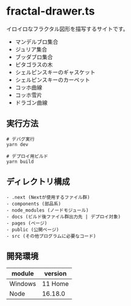 # fractal-drawer.ts

イロイロなフラクタル図形を描写するサイトです。  

- マンデルブロ集合
- ジュリア集合
- ブッダブロ集合
- ピタゴラスの木
- シェルピンスキーのギャスケット
- シェルピンスキーのカーペット
- コッホ曲線
- コッホ雪片
- ドラゴン曲線

## 実行方法

```shell
# デバグ実行
yarn dev

# デプロイ用ビルド
yarn build
```

## ディレクトリ構成

```dir
- .next (Nextが使用するファイル群)
- components (部品系)
- node_modules (ノードモジュール)
- docs (ビルド後ファイル群出力先 | デプロイ対象)
- pages (ページ)
- public (公開ページ)
- src (その他プログラムに必要なコード)
```

## 開発環境

| module | version |
| ---- | ---- |
| Windows | 11 Home |
| Node | 16.18.0 |
